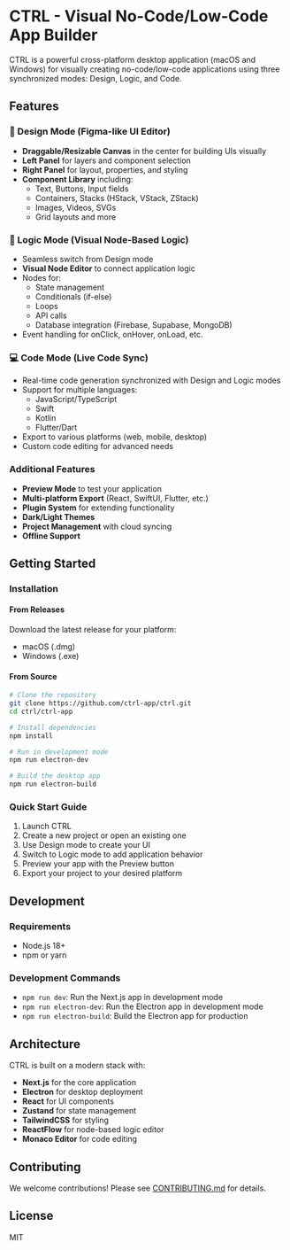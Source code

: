 # CTRL - Visual No-Code/Low-Code App Builder

CTRL is a powerful cross-platform desktop application (macOS and Windows) for visually creating no-code/low-code applications using three synchronized modes: Design, Logic, and Code.

## Features

### 🎨 Design Mode (Figma-like UI Editor)
- **Draggable/Resizable Canvas** in the center for building UIs visually
- **Left Panel** for layers and component selection
- **Right Panel** for layout, properties, and styling
- **Component Library** including:
  - Text, Buttons, Input fields
  - Containers, Stacks (HStack, VStack, ZStack)
  - Images, Videos, SVGs
  - Grid layouts and more

### 🔌 Logic Mode (Visual Node-Based Logic)
- Seamless switch from Design mode
- **Visual Node Editor** to connect application logic
- Nodes for:
  - State management
  - Conditionals (if-else)
  - Loops
  - API calls
  - Database integration (Firebase, Supabase, MongoDB)
- Event handling for onClick, onHover, onLoad, etc.

### 💻 Code Mode (Live Code Sync)
- Real-time code generation synchronized with Design and Logic modes
- Support for multiple languages:
  - JavaScript/TypeScript
  - Swift
  - Kotlin
  - Flutter/Dart
- Export to various platforms (web, mobile, desktop)
- Custom code editing for advanced needs

### Additional Features
- **Preview Mode** to test your application
- **Multi-platform Export** (React, SwiftUI, Flutter, etc.)
- **Plugin System** for extending functionality
- **Dark/Light Themes**
- **Project Management** with cloud syncing
- **Offline Support**

## Getting Started

### Installation

#### From Releases
Download the latest release for your platform:
- macOS (.dmg)
- Windows (.exe)

#### From Source
```bash
# Clone the repository
git clone https://github.com/ctrl-app/ctrl.git
cd ctrl/ctrl-app

# Install dependencies
npm install

# Run in development mode
npm run electron-dev

# Build the desktop app
npm run electron-build
```

### Quick Start Guide
1. Launch CTRL
2. Create a new project or open an existing one
3. Use Design mode to create your UI
4. Switch to Logic mode to add application behavior
5. Preview your app with the Preview button
6. Export your project to your desired platform

## Development

### Requirements
- Node.js 18+
- npm or yarn

### Development Commands
- `npm run dev`: Run the Next.js app in development mode
- `npm run electron-dev`: Run the Electron app in development mode
- `npm run electron-build`: Build the Electron app for production

## Architecture

CTRL is built on a modern stack with:
- **Next.js** for the core application
- **Electron** for desktop deployment
- **React** for UI components
- **Zustand** for state management
- **TailwindCSS** for styling
- **ReactFlow** for node-based logic editor
- **Monaco Editor** for code editing

## Contributing

We welcome contributions! Please see [CONTRIBUTING.md](CONTRIBUTING.md) for details.

## License

MIT
